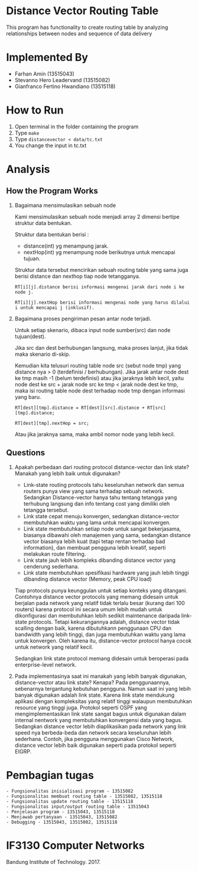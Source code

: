 # Distance Vector Routing Table
This program has functionality to create routing table by analyzing relationships between nodes and sequence of data delivery

# Implemented By
- Farhan Amin (13515043)
- Stevanno Hero Leadervand (13515082)
- Gianfranco Fertino Hwandiano (13515118)

# How to Run
1. Open terminal in the folder containing the program
2. Type `make`
3. Type `distancevector < data/tc.txt`
4. You change the input in tc.txt

# Analysis
## How the Program Works
1. Bagaimana mensimulasikan sebuah node

	Kami mensimulasikan sebuah node menjadi array 2 dimensi bertipe struktur data bentukan.

	Struktur data bentukan berisi :
	- distance(int) yg menampung jarak.
	- nextHop(int) yg menampung node berikutnya untuk mencapai tujuan.

	Struktur data tersebut mencirikan sebuah routing table yang sama juga berisi distance dan nexthop tiap node tetangganya.

	`RT[i][j].distance berisi informasi mengenai jarak dari node i ke node j.`
	
	`RT[i][j].nextHop berisi informasi mengenai node yang harus dilalui i untuk mencapai j (inklusif).`

2. Bagaimana proses pengiriman pesan antar node terjadi.

	Untuk setiap skenario, dibaca input node sumber(src) dan node tujuan(dest).

	Jika src dan dest berhubungan langsung, maka proses lanjut, jika tidak maka skenario di-skip.

	Kemudian kita telusuri routing table node src (sebut node tmp) yang distance nya > 0 (terdefinisi / berhubungan).
	Jika jarak antar node dest ke tmp masih -1 (belum terdefinisi) atau
	jika jaraknya lebih kecil, yaitu node dest ke src + jarak node src ke tmp < jarak node dest ke tmp,
	maka isi routing table node dest terhadap node tmp dengan informasi yang baru.
	
	`RT[dest][tmp].distance = RT[dest][src].distance + RT[src][tmp].distance;`
	
	`RT[dest][tmp].nextHop = src;`

	Atau jika jaraknya sama, maka ambil nomor node yang lebih kecil.

## Questions
1. Apakah perbedaan dari routing protocol distance-vector dan link state? Manakah yang lebih baik untuk digunakan?

	- Link-state routing protocols tahu keseluruhan network dan semua routers punya view yang sama terhadap sebuah network.
	Sedangkan Distance-vector hanya tahu tentang tetangga yang terhubung langsung dan info tentang cost yang dimiliki oleh tetangga tersebut.
	- Link state cepat menuju konvergen, sedangkan distance-vector membutuhkan waktu yang lama untuk mencapai konvergen.
	- Link state membutuhkan setiap node untuk sangat bekerjasama, biasanya dibawahi oleh manajemen yang sama, sedangkan distance vector biasanya lebih kuat (tapi tetap rentan terhadap bad information), dan membuat pengguna lebih kreatif, seperti melakukan route filtering.
	- Link state jauh lebih kompleks dibanding distance vector yang cenderung sederhana.
	- Link state membutuhkan spesifikasi hardware yang jauh lebih tinggi dibanding distance vector (Memory, peak CPU load)

	Tiap protocols punya keunggulan untuk setiap konteks yang ditangani. Contohnya distance vector protocols yang memang didesain untuk berjalan pada network yang relatif tidak terlalu besar (kurang dari 100 routers) karena protocol ini secara umum lebih mudah untuk dikonfigurasi dan membutuhkan lebih sedikit maintenance daripada link-state protocols. Tetapi kekurangannya adalah, distance vector tidak scalling dengan baik, karena dibutuhkann penggunaan CPU dan bandwidth yang lebih tinggi, dan juga membutuhkan waktu yang lama untuk konvergen. Oleh karena itu, distance-vector protocol hanya cocok untuk network yang relatif kecil. 

	Sedangkan link state protocol memang didesain untuk beroperasi pada enterprise-level network.   

2. Pada implementasinya saat ini manakah yang lebih banyak digunakan, distance-vector atau  link state? Kenapa?
	Pada penggunaannya, sebenarnya tergantung kebutuhan pengguna. Namun saat ini yang lebih banyak digunakan adalah link state.
	Karena link state mendukung aplikasi dengan kompleksitas yang relatif tinggi walaupun membutuhkan resource yang tinggi juga.
	Protokol seperti OSPF yang mengimplementasikan link state sangat bagus untuk digunakan dalam internal nentwork yang membutuhkan konvergensi data yang bagus.
	Sedangkan distance vector lebih diaplikasikan pada network yang link speed nya berbeda-beda dan network secara keseluruhan lebih sederhana. Contoh, jika pengguna menggunakan Cisco Network, distance vector lebih baik digunakan seperti pada protokol seperti EIGRP.

# Pembagian tugas
	- Fungsionalitas inisialisasi program - 13515082
	- Fungsionalitas membuat routing table - 13515082, 13515118
	- Fungsionalitas update routing table - 13515118
	- Fungsionalitas input/output routing table - 13515043
	- Penjelasan program - 13515043, 13515118
	- Menjawab pertanyaan - 13515043, 13515082
	- Debugging - 13515043, 13515082, 13515118

# IF3130 Computer Networks
Bandung Institute of Technology. 2017.

